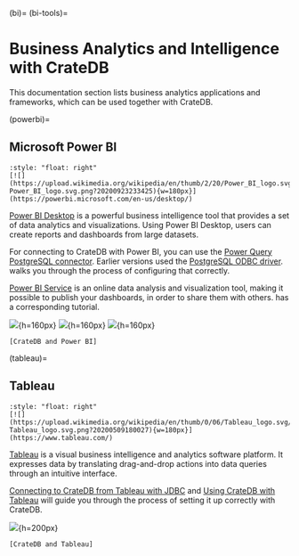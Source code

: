 (bi)=
(bi-tools)=
# Business Analytics and Intelligence with CrateDB

This documentation section lists business analytics applications
and frameworks, which can be used together with CrateDB.


(powerbi)=
## Microsoft Power BI

```{div}
:style: "float: right"
[![](https://upload.wikimedia.org/wikipedia/en/thumb/2/20/Power_BI_logo.svg/192px-Power_BI_logo.svg.png?20200923233425){w=180px}](https://powerbi.microsoft.com/en-us/desktop/)
```

[Power BI Desktop] is a powerful business intelligence tool that provides a set of
data analytics and visualizations. Using Power BI Desktop, users can create reports
and dashboards from large datasets.

For connecting to CrateDB with Power BI, you can use the [Power Query PostgreSQL connector].
Earlier versions used the [PostgreSQL ODBC driver]. [](inv:guide#powerbi-desktop) walks
you through the process of configuring that correctly.

[Power BI Service] is an online data analysis and visualization tool, making it
possible to publish your dashboards, in order to share them with others.
[](inv:guide#powerbi-service) has a corresponding tutorial.

![](https://crate.io/docs/crate/howtos/en/latest/_images/powerbi-table-navigator.png){h=160px}
![](https://crate.io/docs/crate/howtos/en/latest/_images/powerbi-pie-chart.png){h=160px}
![](https://crate.io/docs/crate/howtos/en/latest/_images/powerbi-publish-success.png){h=160px}

```{seealso}
[CrateDB and Power BI]
```


(tableau)=
## Tableau

```{div}
:style: "float: right"
[![](https://upload.wikimedia.org/wikipedia/en/thumb/0/06/Tableau_logo.svg/500px-Tableau_logo.svg.png?20200509180027){w=180px}](https://www.tableau.com/)
```

[Tableau] is a visual business intelligence and analytics software platform. It expresses
data by translating drag-and-drop actions into data queries through an intuitive interface.

[Connecting to CrateDB from Tableau with JDBC] and [Using CrateDB with Tableau] will
guide you through the process of setting it up correctly with CrateDB.

![](https://crate.io/hs-fs/hubfs/08-index.png?width=1536&name=08-index.png){h=200px}

```{seealso}
[CrateDB and Tableau]
```


[Connecting to CrateDB from Tableau with JDBC]: https://crate.io/blog/connecting-to-cratedb-from-tableau-with-jdbc
[CrateDB and Tableau]: https://crate.io/integrations/cratedb-and-tableau
[CrateDB and Power BI]: https://crate.io/integrations/cratedb-and-power-bi
[PostgreSQL ODBC driver]: https://odbc.postgresql.org/
[Power BI Desktop]: https://powerbi.microsoft.com/en-us/desktop/
[Power BI Service]: https://powerbi.microsoft.com/en-us/
[Power Query PostgreSQL connector]: https://learn.microsoft.com/en-us/power-query/connectors/postgresql
[Tableau]: https://www.tableau.com/
[Using CrateDB with Tableau]: https://community.crate.io/t/using-cratedb-with-tableau/1192

